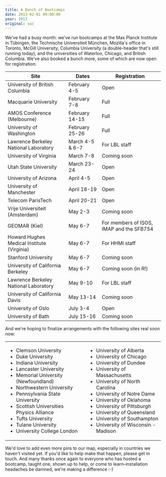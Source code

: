 ```yaml
---
title: A Bunch of Bootcamps
date: 2013-02-01 09:00:00
year: 2013
original: swc
---
```

<p>We've had a busy month: we've run bootcamps at the Max Planck Institute in T&uuml;bingen, the Technische Universiteit M&uuml;nchen, Mozilla's office in Toronto, McGill University, Columbia University (a double-header that's still running today), and the universities of Waterloo, Chicago, and British Columbia.  We've also booked a bunch more, some of which are now open for registration:</p>

<table class="centered">
  <thead>
    <tr>
      <th>Site</th>
      <th>Dates</th>
      <th>Registration</th>
    </tr>
  </thead>
  <tbody>
    <tr>
      <td>University of British Columbia</td>
      <td>February 4-5</td>
      <td>Open</td>
    </tr>
    <tr>
      <td>Macquarie University</td>
      <td>February 7-8</td>
      <td>Full</td>
    </tr>
    <tr>
      <td>AMOS Conference (Melbourne)</td>
      <td>February 14-15</td>
      <td>Full</td>
    </tr>
    <tr>
      <td>University of Washington</td>
      <td>February 25-26</td>
      <td>Full</td>
    </tr>
    <tr>
      <td>Lawrence Berkeley National Laboratory</td>
      <td>March 4-5 &amp; 6-7</td>
      <td>For LBL staff</td>
    </tr>
    <tr>
      <td>University of Virginia</td>
      <td>March 7-8</td>
      <td>Coming soon</td>
    </tr>
    <tr>
      <td>Utah State University</td>
      <td>March 23-24</td>
      <td>Open</td>
    </tr>
    <tr>
      <td>University of Arizona</td>
      <td>April 4-5</td>
      <td>Open</td>
    </tr>
    <tr>
      <td>University of Manchester</td>
      <td>April 18-19</td>
      <td>Open</td>
    </tr>
    <tr>
      <td>Telecom ParisTech</td>
      <td>April 20-21</td>
      <td>Open</td>
    </tr>
    <tr>
      <td>Vrije Universiteit (Amsterdam)</td>
      <td>May 2-3</td>
      <td>Coming soon</td>
    </tr>
    <tr>
      <td>GEOMAR (Kiel)</td>
      <td>May 6-7</td>
      <td>For members of ISOS, IMAP and the SFB754</td>
    </tr>
    <tr>
      <td>Howard Hughes Medical Institute (Virginia)</td>
      <td>May 6-7</td>
      <td>For HHMI staff</td>
    </tr>
    <tr>
      <td>Stanford University</td>
      <td>May 6-7</td>
      <td>Coming soon</td>
    </tr>
    <tr>
      <td>University of California Berkeley</td>
      <td>May 6-7</td>
      <td>Coming soon (in R!)</td>
    </tr>
    <tr>
      <td>Lawrence Berkeley National Laboratory</td>
      <td>May 9-10</td>
      <td>For LBL staff</td>
    </tr>
    <tr>
      <td>University of California Davis</td>
      <td>May 13-14</td>
      <td>Coming soon</td>
    </tr>
    <tr>
      <td>University of Oslo</td>
      <td>July 3-4</td>
      <td>Open</td>
    </tr>
    <tr>
      <td>University of Bath</td>
      <td>July 15-16</td>
      <td>Coming soon</td>
    </tr>
  </tbody>
</table>

<p>And we're hoping to finalize arrangements with the following sites real soon now:</p>

<table class="centered">
  <tr>
    <td>
      <ul>
        <li>Clemson University</li>
        <li>Duke University</li>
        <li>Indiana University</li>
        <li>Lancaster University</li>
        <li>Memorial University (Newfoundland)</li>
        <li>Northwestern University</li>
        <li>Pennsylvania State University</li>
        <li>Scottish Universities Physics Alliance</li>
        <li>Tufts University</li>
        <li>Tulane University</li>
        <li>University College London</li>
      </ul>
    </td>
    <td>
      <ul>
        <li>University of Alberta</li>
        <li>University of Chicago</li>
        <li>University of Dundee</li>
        <li>University of Massachusetts</li>
        <li>University of North Carolina</li>
        <li>University of Notre Dame</li>
        <li>University of Oklahoma</li>
        <li>University of Pittsburgh</li>
        <li>University of Queensland</li>
        <li>University of Southampton</li>
        <li>University of Wisconsin - Madison</li>
      </ul>
    </td>
  </tr>
</table>

<p>We'd love to add even more pins to our map, especially in countries we haven't visited yet.  If you'd like to help make that happen, please get in touch.  And many thanks once again to everyone who has hosted a bootcamp, taught one, shown up to help, or come to learn–installation headaches be damned, we're making a difference :-)</p>
